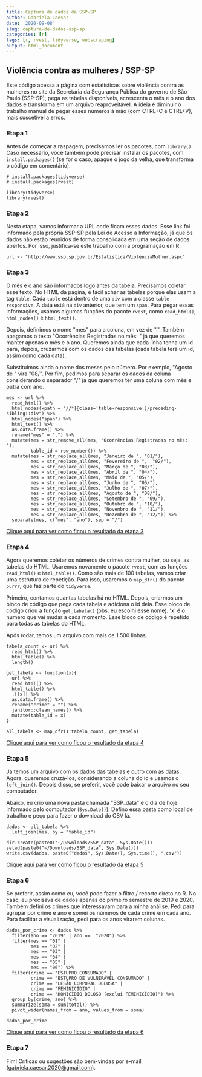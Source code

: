 ```yaml
---
title: Captura de dados da SSP-SP
author: Gabriela Caesar
date: '2020-09-08'
slug: captura-de-dados-ssp-sp
categories: [r]
tags: [r, rvest, tidyverse, webscraping]
output: html_document
---
```



## Violência contra as mulheres / SSP-SP

Este código acessa a página com estatísticas sobre violência contra as mulheres no site da Secretaria da Segurança Pública do governo de São Paulo (SSP-SP), pega as tabelas disponíveis, acrescenta o mês e o ano dos dados e transforma em um arquivo reaproveitável. A ideia é diminuir o trabalho manual de pegar esses números à mão (com CTRL+C e CTRL+V), mais suscetível a erros.

### Etapa 1

Antes de começar a raspagem, precisamos ler os pacotes, com `library()`. Caso necessário, você também pode precisar instalar os pacotes, com `install.packages()` (se for o caso, apague o jogo da velha, que transforma o código em comentário).

```{r}
# install.packages(tidyverse)
# install.packages(rvest)

library(tidyverse)
library(rvest)
```


### Etapa 2

Nesta etapa, vamos informar a URL onde ficam esses dados. Esse link foi informado pela própria SSP-SP pela Lei de Acesso à Informação, já que os dados não estão reunidos de forma consolidada em uma seção de dados abertos. Por isso, justifica-se este trabalho com a programação em R.

```{r}
url <- "http://www.ssp.sp.gov.br/Estatistica/ViolenciaMulher.aspx"
```

### Etapa 3

O mês e o ano são informados logo antes da tabela. Precisamos coletar esse texto. No HTML da página, é fácil achar as tabelas porque elas usam a tag `table`. Cada `table` está dentro de uma `div` com a classe `table-responsive`. A data está na `div` anterior, que tem um `span`. Para pegar essas informações, usamos algumas funções do pacote `rvest`, como `read_html()`, `html_nodes()` e `html_text()`.

Depois, definimos o nome "mes" para a coluna, em vez de ".". Também apagamos o texto "Ocorrências Registradas no mês: " já que queremos manter apenas o mês e o ano. Queremos ainda que cada linha tenha um id para, depois, cruzarmos com os dados das tabelas (cada tabela terá um id, assim como cada data).

Substituímos ainda o nome dos meses pelo número. Por exemplo, "Agosto de " vira "08/". Por fim, pedimos para separar os dados da coluna considerando o separador "/" já que queremos ter uma coluna com mês e outra com ano.

```{r}
mes <- url %>%
  read_html() %>%
  html_nodes(xpath = "//*[@class='table-responsive']/preceding-sibling::div") %>%
  html_nodes("span") %>%
  html_text() %>%
  as.data.frame() %>%
  rename("mes" = ".") %>%
  mutate(mes = str_remove_all(mes, "Ocorrências Registradas no mês: "),
         table_id = row_number()) %>%
  mutate(mes = str_replace_all(mes, "Janeiro de ", "01/"),
         mes = str_replace_all(mes, "Fevereiro de ",  "02/"),
         mes = str_replace_all(mes, "Março de ", "03/"),
         mes = str_replace_all(mes, "Abril de ", "04/"),
         mes = str_replace_all(mes, "Maio de ", "05/"),
         mes = str_replace_all(mes, "Junho de ", "06/"),
         mes = str_replace_all(mes, "Julho de ", "07/"),
         mes = str_replace_all(mes, "Agosto de ", "08/"),
         mes = str_replace_all(mes, "Setembro de ", "09/"),
         mes = str_replace_all(mes, "Outubro de ", "10/"),
         mes = str_replace_all(mes, "Novembro de ", "11/"),
         mes = str_replace_all(mes, "Dezembro de ", "12/")) %>%
  separate(mes, c("mes", "ano"), sep = "/")
```

[Clique aqui para ver como ficou o resultado da etapa 3](https://raw.githubusercontent.com/gabrielacaesar/blogdown2/master/static/output-mes.png)

### Etapa 4

Agora queremos coletar os números de crimes contra mulher, ou seja, as tabelas do HTML. Usaremos novamente o pacote `rvest`, com as funções `read_html()` e `html_table()`. Como são mais de 100 tabelas, vamos criar uma estrutura de repetição. Para isso, usaremos o `map_dfr()` do pacote `purrr`, que faz parte do `tidyverse`.

Primeiro, contamos quantas tabelas há no HTML. Depois, criarmos um bloco de código que pega cada tabela e adiciona o id dela. Esse bloco de código criou a função `get_tabela()` (obs: eu escolhi esse nome). 'x' é o número que vai mudar a cada momento. Esse bloco de codigo é repetido para todas as tabelas do HTML.

Após rodar, temos um arquivo com mais de 1.500 linhas.

```{r}
tabela_count <- url %>%
  read_html() %>%
  html_table() %>%
  length()

get_tabela <- function(x){
  url %>%
  read_html() %>%
  html_table() %>%
  .[[x]] %>%
  as.data.frame() %>%
  rename("crime" = "") %>%
  janitor::clean_names() %>%
  mutate(table_id = x)
}

all_tabela <- map_dfr(1:tabela_count, get_tabela)
```
[Clique aqui para ver como ficou o resultado da etapa 4](https://raw.githubusercontent.com/gabrielacaesar/blogdown2/master/static/output-tabelas.png)

### Etapa 5

Já temos um arquivo com os dados das tabelas e outro com as datas. Agora, queremos cruzá-los, considerando a coluna do id e usamos o `left_join()`. Depois disso, se preferir, você pode baixar o arquivo no seu computador.

Abaixo, eu crio uma nova pasta chamada "SSP_data" e o dia de hoje informado pelo computador (`Sys.Date()`). Defino essa pasta como local de trabalho e peço para fazer o download do CSV lá.

```{r}
dados <- all_tabela %>%
  left_join(mes, by = "table_id")

dir.create(paste0("~/Downloads/SSP_data", Sys.Date()))
setwd(paste0("~/Downloads/SSP_data", Sys.Date()))
write.csv(dados, paste0("dados", Sys.Date(), Sys.time(), ".csv"))
```

[Clique aqui para ver como ficou o resultado da etapa 5](https://raw.githubusercontent.com/gabrielacaesar/blogdown2/master/static/output-dados.png)

### Etapa 6

Se preferir, assim como eu, você pode fazer o filtro / recorte direto no R. No caso, eu precisava de dados apenas do primeiro semestre de 2019 e 2020. Também defini os crimes que interessavam para a minha análise. Pedi para agrupar por crime e ano e somei os números de cada crime em cada ano. Para facilitar a visualização, pedi para os anos virarem colunas. 

```{r}
dados_por_crime <- dados %>%
  filter(ano == "2019" | ano ==  "2020") %>%
  filter(mes == "01" | 
         mes == "02" | 
         mes == "03" | 
         mes == "04" | 
         mes == "05" | 
         mes == "06") %>%
  filter(crime == "ESTUPRO CONSUMADO" | 
         crime == "ESTUPRO DE VULNERÁVEL CONSUMADO" |
         crime == "LESÃO CORPORAL DOLOSA" | 
         crime == "FEMINICÍDIO" | 
         crime == "HOMICÍDIO DOLOSO (exclui FEMINICÍDIO)") %>%
  group_by(crime, ano) %>%
  summarize(soma = sum(total)) %>%
  pivot_wider(names_from = ano, values_from = soma)

dados_por_crime
```

[Clique aqui para ver como ficou o resultado da etapa 6](https://raw.githubusercontent.com/gabrielacaesar/blogdown2/master/static/output-dados-por-crime.png)

### Etapa 7 

Fim! Críticas ou sugestões são bem-vindas por e-mail (gabriela.caesar.2020@gmail.com).
